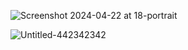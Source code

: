 ![Screenshot 2024-04-22 at 18-portrait](https://github.com/yousefturin/reisto/assets/94796673/09149d59-a988-46b8-a7d0-6b78b4960d55)

![Untitled-442342342](https://github.com/yousefturin/reisto/assets/94796673/86c41763-82b6-42ed-9bed-1499ec15f837)

